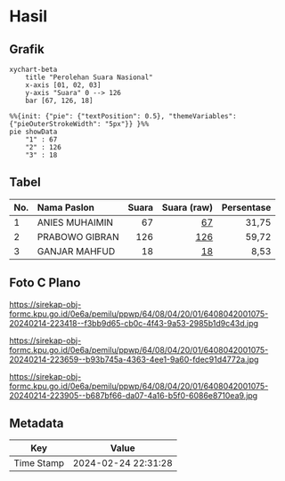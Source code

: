 # Hasil

## Grafik

```mermaid
xychart-beta
    title "Perolehan Suara Nasional"
    x-axis [01, 02, 03]
    y-axis "Suara" 0 --> 126
    bar [67, 126, 18]
```

```mermaid
%%{init: {"pie": {"textPosition": 0.5}, "themeVariables": {"pieOuterStrokeWidth": "5px"}} }%%
pie showData
    "1" : 67
    "2" : 126
    "3" : 18
```

## Tabel

| No. | Nama Paslon    | Suara | Suara (raw) | Persentase |
|:--- |:-------------- | -----:| -----------:| ----------:|
| 1   | ANIES MUHAIMIN | 67    | [67][p-1]   | 31,75      |
| 2   | PRABOWO GIBRAN | 126   | [126][p-2]  | 59,72      |
| 3   | GANJAR MAHFUD  | 18    | [18][p-3]   | 8,53       |


[p-1]: https://github.com/gigit-pemilu/pemilu-2024/blob/main/pilpres/hitung-suara/sub/64-kalimantan-timur/sub/08-kutai-timur/sub/04-sangatta-utara/sub/2001-sangatta-utara/sub/075-tps/sub/paslon-1.txt
[p-2]: https://github.com/gigit-pemilu/pemilu-2024/blob/main/pilpres/hitung-suara/sub/64-kalimantan-timur/sub/08-kutai-timur/sub/04-sangatta-utara/sub/2001-sangatta-utara/sub/075-tps/sub/paslon-2.txt
[p-3]: https://github.com/gigit-pemilu/pemilu-2024/blob/main/pilpres/hitung-suara/sub/64-kalimantan-timur/sub/08-kutai-timur/sub/04-sangatta-utara/sub/2001-sangatta-utara/sub/075-tps/sub/paslon-3.txt

## Foto C Plano

https://sirekap-obj-formc.kpu.go.id/0e6a/pemilu/ppwp/64/08/04/20/01/6408042001075-20240214-223418--f3bb9d65-cb0c-4f43-9a53-2985b1d9c43d.jpg

https://sirekap-obj-formc.kpu.go.id/0e6a/pemilu/ppwp/64/08/04/20/01/6408042001075-20240214-223659--b93b745a-4363-4ee1-9a60-fdec91d4772a.jpg

https://sirekap-obj-formc.kpu.go.id/0e6a/pemilu/ppwp/64/08/04/20/01/6408042001075-20240214-223905--b687bf66-da07-4a16-b5f0-6086e8710ea9.jpg


## Metadata

| Key        | Value               |
| ---------- | ------------------- |
| Time Stamp | 2024-02-24 22:31:28 |




